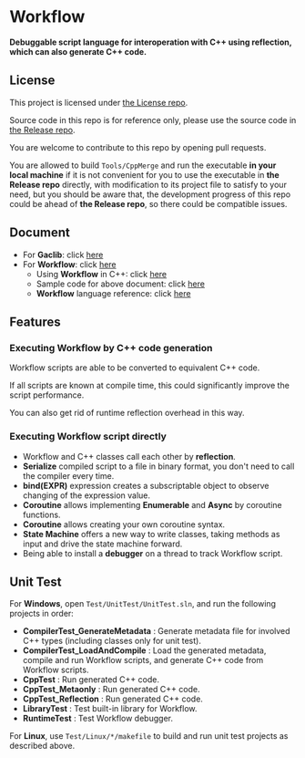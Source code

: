 # Workflow

**Debuggable script language for interoperation with C++ using reflection, which can also generate C++ code.**

## License

This project is licensed under [the License repo](https://github.com/vczh-libraries/License).

Source code in this repo is for reference only, please use the source code in [the Release repo](https://github.com/vczh-libraries/Release).

You are welcome to contribute to this repo by opening pull requests.

You are allowed to build `Tools/CppMerge` and run the executable **in your local machine** if it is not convenient for you to use the executable in **the Release repo** directly, with modification to its project file to satisfy to your need, but you should be aware that, the development progress of this repo could be ahead of **the Release repo**, so there could be compatible issues.

## Document

- For **Gaclib**: click [here](http://vczh-libraries.github.io/doc/current/home.html)
- For **Workflow**: click [here](http://vczh-libraries.github.io/doc/current/workflow/home.html)
  - Using **Workflow** in C++: click [here](http://vczh-libraries.github.io/doc/current/workflow/running.html)
  - Sample code for above document: click [here](https://github.com/vczh-libraries/Release/tree/master/Tutorial/Console_Workflow)
  - **Workflow** language reference: click [here](http://vczh-libraries.github.io/doc/current/workflow/lang.html)

## Features

### Executing Workflow by C++ code generation

Workflow scripts are able to be converted to equivalent C++ code.

If all scripts are known at compile time,
this could significantly improve the script performance.

You can also get rid of runtime reflection overhead in this way.

### Executing Workflow script directly

- Workflow and C++ classes call each other by **reflection**.
- **Serialize** compiled script to a file in binary format, you don't need to call the compiler every time.
- **bind(EXPR)** expression creates a subscriptable object to observe changing of the expression value.
- **Coroutine** allows implementing **Enumerable** and **Async** by coroutine functions.
- **Coroutine** allows creating your own coroutine syntax.
- **State Machine** offers a new way to write classes, taking methods as input and drive the state machine forward.
- Being able to install a **debugger** on a thread to track Workflow script.

## Unit Test

For **Windows**, open `Test/UnitTest/UnitTest.sln`, and run the following projects in order:
- **CompilerTest_GenerateMetadata** : Generate metadata file for involved C++ types (including classes only for unit test).
- **CompilerTest_LoadAndCompile** : Load the generated metadata, compile and run Workflow scripts, and generate C++ code from Workflow scripts.
- **CppTest** : Run generated C++ code.
- **CppTest_Metaonly** : Run generated C++ code.
- **CppTest_Reflection** : Run generated C++ code.
- **LibraryTest** : Test built-in library for Workflow.
- **RuntimeTest** : Test Workflow debugger.

For **Linux**, use `Test/Linux/*/makefile` to build and run unit test projects as described above.
